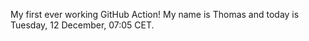 My first ever working GitHub Action!
My name is Thomas and today is Tuesday, 12 December, 07:05 CET. 
